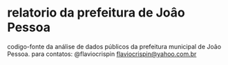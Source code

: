 # relatorio da prefeitura de Joâo Pessoa
codigo-fonte da análise de dados públicos da prefeitura municipal de João Pessoa. 
para contatos:
@flaviocrispin
flaviocrispin@yahoo.com.br

